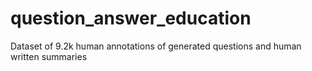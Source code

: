 # question_answer_education
Dataset of 9.2k human annotations of generated questions and human written summaries
